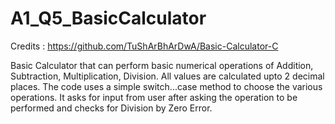 # A1_Q5_BasicCalculator

Credits : https://github.com/TuShArBhArDwA/Basic-Calculator-C

Basic Calculator that can perform basic numerical operations of Addition, Subtraction, Multiplication, Division.
All values are calculated upto 2 decimal places.
The code uses a simple switch...case method to choose the various operations.
It asks for input from user after asking the operation to be performed and checks for Division by Zero Error.
